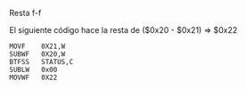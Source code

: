 Resta f-f

El siguiente código hace la resta de ($0x20 - $0x21) => $0x22
```
MOVF 	0X21,W
SUBWF	0X20,W
BTFSS 	STATUS,C
SUBLW	0x00
MOVWF 	0X22
```